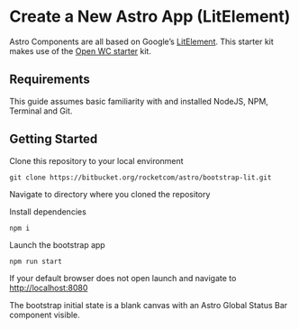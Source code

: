 # Create a New Astro App (LitElement)

Astro Components are all based on Google’s [LitElement](https://lit-element.polymer-project.org). This starter kit makes use of the [Open WC starter](https://open-wc.org) kit.

## Requirements

This guide assumes basic familiarity with and installed NodeJS, NPM, Terminal and Git.

## Getting Started

Clone this repository to your local environment

```
git clone https://bitbucket.org/rocketcom/astro/bootstrap-lit.git
```

Navigate to directory where you cloned the repository

Install dependencies 

```
npm i
```

Launch the bootstrap app

```
npm run start
```

If your default browser does not open launch and navigate to [http://localhost:8080](http://localhost:8080)

The bootstrap initial state is a blank canvas with an Astro Global Status Bar component visible.
